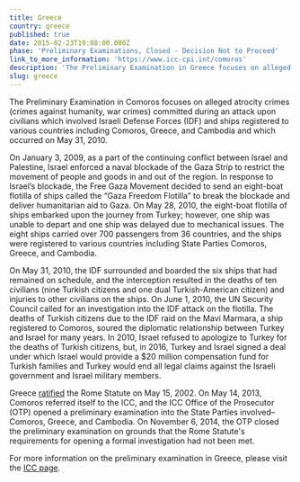```yaml
---
title: Greece
country: greece
published: true
date: 2015-02-23T19:08:00.000Z
phase: 'Preliminary Examinations, Closed - Decision Not to Proceed'
link_to_more_information: 'https://www.icc-cpi.int/comoros'
description: 'The Preliminary Examination in Greece focuses on alleged atrocity crimes (crimes against humanity, war crimes) committed during an attack upon civilians which involved Israeli Defense Forces (IDF) and ships registered to various countries including Comoros, Greece, and Cambodia and which occurred on May 31, 2010. On November 6, 2014, the OTP closed the preliminary examination. However, on July 16, 2015, Pre-Trial Chamber I requested that the OTP reconsider her decision not to open a formal investigation.'
slug: greece
---
```



The Preliminary Examination in Comoros focuses on alleged atrocity crimes (crimes against humanity, war crimes) committed during an attack upon civilians which involved Israeli Defense Forces (IDF) and ships registered to various countries including Comoros, Greece, and Cambodia and which occurred on May 31, 2010.

On January 3, 2009, as a part of the continuing conflict between Israel and Palestine, Israel enforced a naval blockade of the Gaza Strip to restrict the movement of people and goods in and out of the region. In response to Israel’s blockade, the Free Gaza Movement decided to send an eight-boat flotilla of ships called the “Gaza Freedom Flotilla” to break the blockade and deliver humanitarian aid to Gaza. On May 28, 2010, the eight-boat flotilla of ships embarked upon the journey from Turkey; however, one ship was unable to depart and one ship was delayed due to mechanical issues. The eight ships carried over 700 passengers from 36 countries, and the ships were registered to various countries including State Parties Comoros, Greece, and Cambodia. &nbsp;&nbsp;

On May 31, 2010, the IDF surrounded and boarded the six ships that had remained on schedule, and the interception resulted in the deaths of ten civilians (nine Turkish citizens and one dual Turkish-American citizen) and injuries to other civilians on the ships. On June 1, 2010, the UN Security Council called for an investigation into the IDF attack on the flotilla. The deaths of Turkish citizens due to the IDF raid on the Mavi Marmara, a ship registered to Comoros, soured the diplomatic relationship between Turkey and Israel for many years. In 2010, Israel refused to apologize to Turkey for the deaths of Turkish citizens, but, in 2016, Turkey and Israel signed a deal under which Israel would provide a $20 million compensation fund for Turkish families and Turkey would end all legal claims against the Israeli government and Israel military members.

Greece [ratified](https://asp.icc-cpi.int/en_menus/asp/states%20parties/western%20european%20and%20other%20states/Pages/greece.aspx) the Rome Statute on May 15, 2002. On May 14, 2013, Comoros referred itself to the ICC, and the ICC Office of the Prosecutor (OTP) opened a preliminary examination into the State Parties involved–Comoros, Greece, and Cambodia. On November 6, 2014, the OTP closed the preliminary examination on grounds that the Rome Statute's requirements for opening a formal investigation had not been met.

For more information on the preliminary examination in Greece, please visit the [ICC page](https://www.icc-cpi.int/comoros).